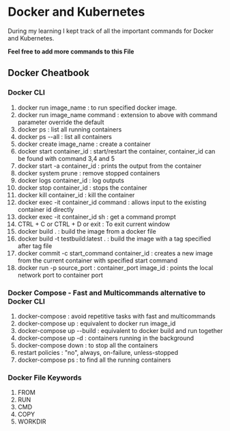 # Docker and Kubernetes
During my learning I kept track of all the important commands for Docker and Kubernetes.

**Feel free to add more commands to this File**

## Docker Cheatbook
### Docker CLI
1. docker run image_name : to run specified docker image.
2. docker run image_name command : extension to above with command parameter override the default
3. docker ps : list all running containers
4. docker ps --all : list all containers
5. docker create image_name : create a container
6. docker start container_id : start/restart the container, container_id can be found with command 3,4 and 5
7. docker start -a container_id : prints the output from the container
8. docker system prune : remove stopped containers
9. docker logs container_id : log outputs
10. docker stop container_id : stops the container
11. docker kill container_id : kill the container
12. docker exec -it container_id command : allows input to the existing container id directly
13. docker exec -it container_id sh : get a command prompt
14. CTRL + C or CTRL + D or exit : To exit current window
15. docker build . : build the image from a docker file
16. docker build -t testbuild:latest . : build the image with a tag specified after tag file
17. docker commit -c start_command container_id : creates a new image from the current container with specified start command
18. docker run -p source_port : container_port image_id : points the local network port to container port

### Docker Compose - Fast and Multicommands alternative to Docker CLI
1. docker-compose : avoid repetitive tasks with fast and multicommands
2. docker-compose up : equivalent to docker run image_id
3. docker-compose up --build : equivalent to docker build and run together
4. docker-compose up -d : containers running in the background
5. docker-compose down : to stop all the containers
6. restart policies : "no", always, on-failure, unless-stopped
7. docker-compose ps : to find all the running containers

### Docker File Keywords
1. FROM
2. RUN
3. CMD
4. COPY
5. WORKDIR
